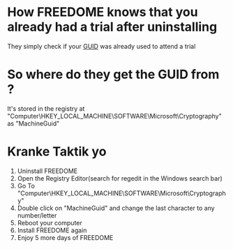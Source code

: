 # How FREEDOME knows that you already had a trial after uninstalling
They simply check if your <a href="https://de.wikipedia.org/wiki/Globally_Unique_Identifier">GUID</a> was already used to attend a trial

# So where do they get the GUID from ?
It's stored in the registry at "Computer\HKEY_LOCAL_MACHINE\SOFTWARE\Microsoft\Cryptography" as "MachineGuid"

# Kranke Taktik yo
1. Uninstall FREEDOME
2. Open the Registry Editor(search for regedit in the Windows search bar)
3. Go To "Computer\HKEY_LOCAL_MACHINE\SOFTWARE\Microsoft\Cryptography"
4. Double click on "MachineGuid" and change the last character to any number/letter
5. Reboot your computer
6. Install FREEDOME again
7. Enjoy 5 more days of FREEDOME
